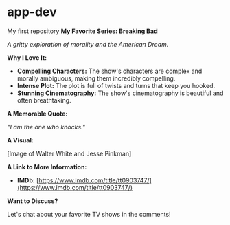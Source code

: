 # app-dev
My first repository
**My Favorite Series: Breaking Bad**

*A gritty exploration of morality and the American Dream.*

**Why I Love It:**

* **Compelling Characters:** The show's characters are complex and morally ambiguous, making them incredibly compelling. 
* **Intense Plot:** The plot is full of twists and turns that keep you hooked. 
* **Stunning Cinematography:** The show's cinematography is beautiful and often breathtaking.

**A Memorable Quote:**

*"I am the one who knocks."* 

**A Visual:**

[Image of Walter White and Jesse Pinkman]

**A Link to More Information:**

* **IMDb:** [https://www.imdb.com/title/tt0903747/](https://www.imdb.com/title/tt0903747/)

**Want to Discuss?** 

Let's chat about your favorite TV shows in the comments! 

